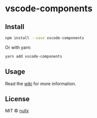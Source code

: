 # vscode-components


## Install

```bash
npm install --save vscode-components
```

Or with yarn:

```bash
yarn add vscode-components
```

## Usage

Read the [wiki](../../wiki) for more information.


## License

MIT © [nullx](https://github.com/nullxx)
